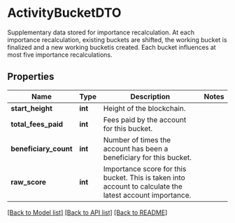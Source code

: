 # ActivityBucketDTO

Supplementary data stored for importance recalculation. At each importance recalculation, existing buckets are shifted, the working bucket is finalized and a new working bucketis created. Each bucket influences at most five importance recalculations. 
## Properties
Name | Type | Description | Notes
------------ | ------------- | ------------- | -------------
**start_height** | **int** | Height of the blockchain. | 
**total_fees_paid** | **int** | Fees paid by the account for this bucket. | 
**beneficiary_count** | **int** | Number of times the account has been a beneficiary for this bucket. | 
**raw_score** | **int** | Importance score for this bucket. This is taken into account to calculate the latest account importance. | 

[[Back to Model list]](../README.md#documentation-for-models) [[Back to API list]](../README.md#documentation-for-api-endpoints) [[Back to README]](../README.md)


